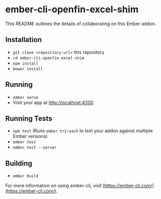 # ember-cli-openfin-excel-shim

This README outlines the details of collaborating on this Ember addon.

## Installation

* `git clone <repository-url>` this repository
* `cd ember-cli-openfin-excel-shim`
* `npm install`
* `bower install`

## Running

* `ember serve`
* Visit your app at [http://localhost:4200](http://localhost:4200).

## Running Tests

* `npm test` (Runs `ember try:each` to test your addon against multiple Ember versions)
* `ember test`
* `ember test --server`

## Building

* `ember build`

For more information on using ember-cli, visit [https://ember-cli.com/](https://ember-cli.com/).
